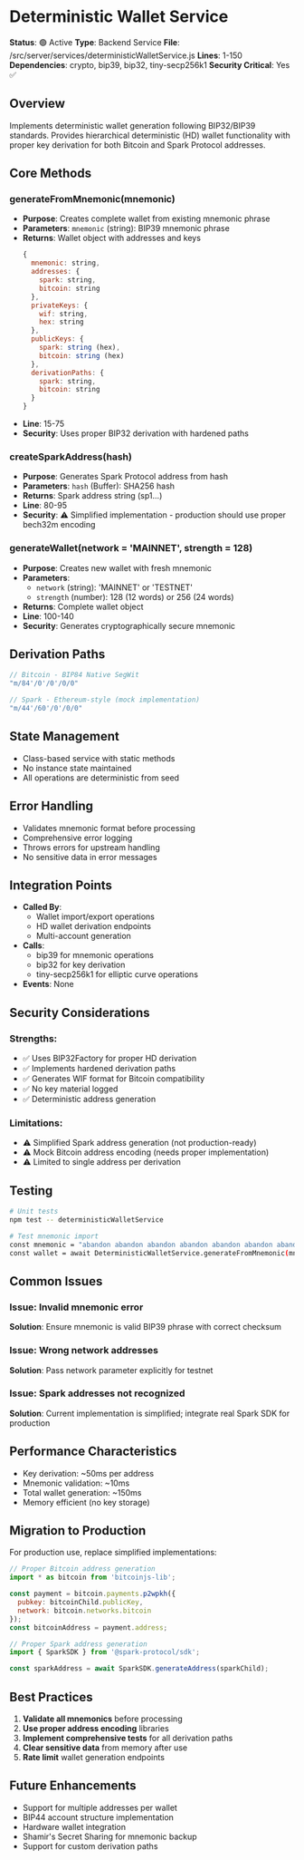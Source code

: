 # Deterministic Wallet Service

**Status**: 🟢 Active
**Type**: Backend Service
**File**: /src/server/services/deterministicWalletService.js
**Lines**: 1-150
**Dependencies**: crypto, bip39, bip32, tiny-secp256k1
**Security Critical**: Yes ✅

## Overview
Implements deterministic wallet generation following BIP32/BIP39 standards. Provides hierarchical deterministic (HD) wallet functionality with proper key derivation for both Bitcoin and Spark Protocol addresses.

## Core Methods

### generateFromMnemonic(mnemonic)
- **Purpose**: Creates complete wallet from existing mnemonic phrase
- **Parameters**: `mnemonic` (string): BIP39 mnemonic phrase
- **Returns**: Wallet object with addresses and keys
  ```javascript
  {
    mnemonic: string,
    addresses: {
      spark: string,
      bitcoin: string
    },
    privateKeys: {
      wif: string,
      hex: string
    },
    publicKeys: {
      spark: string (hex),
      bitcoin: string (hex)
    },
    derivationPaths: {
      spark: string,
      bitcoin: string
    }
  }
  ```
- **Line**: 15-75
- **Security**: Uses proper BIP32 derivation with hardened paths

### createSparkAddress(hash)
- **Purpose**: Generates Spark Protocol address from hash
- **Parameters**: `hash` (Buffer): SHA256 hash
- **Returns**: Spark address string (sp1...)
- **Line**: 80-95
- **Security**: ⚠️ Simplified implementation - production should use proper bech32m encoding

### generateWallet(network = 'MAINNET', strength = 128)
- **Purpose**: Creates new wallet with fresh mnemonic
- **Parameters**: 
  - `network` (string): 'MAINNET' or 'TESTNET'
  - `strength` (number): 128 (12 words) or 256 (24 words)
- **Returns**: Complete wallet object
- **Line**: 100-140
- **Security**: Generates cryptographically secure mnemonic

## Derivation Paths
```javascript
// Bitcoin - BIP84 Native SegWit
"m/84'/0'/0'/0/0"

// Spark - Ethereum-style (mock implementation)
"m/44'/60'/0'/0/0"
```

## State Management
- Class-based service with static methods
- No instance state maintained
- All operations are deterministic from seed

## Error Handling
- Validates mnemonic format before processing
- Comprehensive error logging
- Throws errors for upstream handling
- No sensitive data in error messages

## Integration Points
- **Called By**: 
  - Wallet import/export operations
  - HD wallet derivation endpoints
  - Multi-account generation
- **Calls**: 
  - bip39 for mnemonic operations
  - bip32 for key derivation
  - tiny-secp256k1 for elliptic curve operations
- **Events**: None

## Security Considerations

### Strengths:
- ✅ Uses BIP32Factory for proper HD derivation
- ✅ Implements hardened derivation paths
- ✅ Generates WIF format for Bitcoin compatibility
- ✅ No key material logged
- ✅ Deterministic address generation

### Limitations:
- ⚠️ Simplified Spark address generation (not production-ready)
- ⚠️ Mock Bitcoin address encoding (needs proper implementation)
- ⚠️ Limited to single address per derivation

## Testing
```bash
# Unit tests
npm test -- deterministicWalletService

# Test mnemonic import
const mnemonic = "abandon abandon abandon abandon abandon abandon abandon abandon abandon abandon abandon about";
const wallet = await DeterministicWalletService.generateFromMnemonic(mnemonic);
```

## Common Issues

### Issue: Invalid mnemonic error
**Solution**: Ensure mnemonic is valid BIP39 phrase with correct checksum

### Issue: Wrong network addresses
**Solution**: Pass network parameter explicitly for testnet

### Issue: Spark addresses not recognized
**Solution**: Current implementation is simplified; integrate real Spark SDK for production

## Performance Characteristics
- Key derivation: ~50ms per address
- Mnemonic validation: ~10ms
- Total wallet generation: ~150ms
- Memory efficient (no key storage)

## Migration to Production

For production use, replace simplified implementations:

```javascript
// Proper Bitcoin address generation
import * as bitcoin from 'bitcoinjs-lib';

const payment = bitcoin.payments.p2wpkh({
  pubkey: bitcoinChild.publicKey,
  network: bitcoin.networks.bitcoin
});
const bitcoinAddress = payment.address;

// Proper Spark address generation
import { SparkSDK } from '@spark-protocol/sdk';

const sparkAddress = await SparkSDK.generateAddress(sparkChild);
```

## Best Practices
1. **Validate all mnemonics** before processing
2. **Use proper address encoding** libraries
3. **Implement comprehensive tests** for all derivation paths
4. **Clear sensitive data** from memory after use
5. **Rate limit** wallet generation endpoints

## Future Enhancements
- Support for multiple addresses per wallet
- BIP44 account structure implementation
- Hardware wallet integration
- Shamir's Secret Sharing for mnemonic backup
- Support for custom derivation paths
